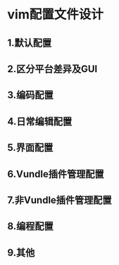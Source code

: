 vim配置文件设计
===

1.默认配置
---

2.区分平台差异及GUI
---

3.编码配置
---

4.日常编辑配置
---

5.界面配置
---

6.Vundle插件管理配置
---

7.非Vundle插件管理配置
---

8.编程配置
---

9.其他
---
